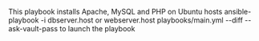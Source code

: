 This playbook installs Apache, MySQL and PHP on Ubuntu hosts
ansible-playbook -i dbserver.host or webserver.host playbooks/main.yml --diff --ask-vault-pass to launch the playbook

